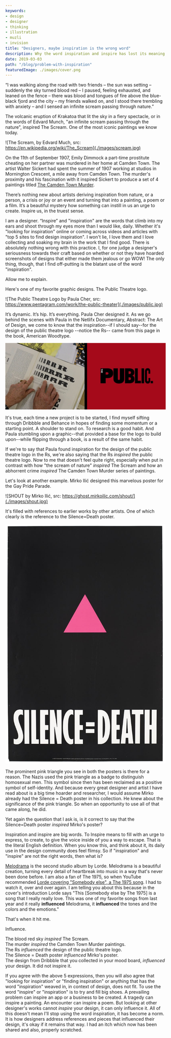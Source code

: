 ```yaml
---
keywords:
- design
- designer
- thinking
- illustration
- muzli
- invision
title: "Designers, maybe inspiration is the wrong word"
description: Why the word inspiration and inspire has lost its meaning in the design community.
date: 2019-03-03
path: "/blog/problem-with-inspiration"
featuredImage: ./images/cover.png
---
```



“I was walking along the road with two friends – the sun was setting – suddenly the sky turned blood red – I paused, feeling exhausted, and leaned on the fence – there was blood and tongues of fire above the blue-black fjord and the city – my friends walked on, and I stood there trembling with anxiety – and I sensed an infinite scream passing through nature.”

The volcanic eruption of Krakatoa that lit the sky in a fiery spectacle, or in the words of Edvard Munch, "an infinite scream passing through the nature", inspired The Scream. One of the most iconic paintings we know today.

![The Scream, by Edvard Much, src: https://en.wikipedia.org/wiki/The_Scream](./images/scream.jpg)

On the 11th of September 1907, Emily Dimmock a part-time prostitute cheating on her partner was murdered in her home at Camden Town. The artist Walter Sickert had spent the summer of 1907 working at studios in Mornington Crescent, a mile away from Camden Town. The murder's proximity and his fascination with it inspired Sickert to produce a set of 4 paintings titled [The Camden Town Murder](https://en.wikipedia.org/wiki/The_Camden_Town_Murder).

There’s nothing new about artists deriving inspiration from nature, or a person, a crisis or joy or an event and turning that into a painting, a poem or a film. It’s a beautiful mystery how something can instill in us an urge to create. Inspire us, in the truest sense.

I am a designer. “Inspire” and "inspiration" are the words that climb into my ears and shoot through my eyes more than I would like, daily. Whether it's "looking for inspiration" online or coming across videos and articles with "top 5 sites to find design inspiration". I won't lie, I love them and I love collecting and soaking my brain in the work that I find good. There is absolutely nothing wrong with this practice. I, for one judge a designer's seriousness towards their craft based on whether or not they have hoarded screenshots of designs that either made them jealous or go WOW! The only thing, though, that I find off-putting is the blatant use of the word "inspiration". 

Allow me to explain.

Here's one of my favorite graphic designs. The Public Theatre logo.

![The Public Theatre Logo by Paula Cher, src: https://www.pentagram.com/work/the-public-theater](./images/public.jpg)

It’s dynamic. It’s hip. It’s everything. Paula Cher designed it. As we go behind the scenes with Paula in the Netlifx Documentary, Abstract: The Art of Design, we come to know that the inspiration--if I should say--for the design of the public theatre logo --notice the Rs-- came from this page in the book, American Woodtype.

![Where the idea of varying letter weights came from.](./images/woodtype.jpg)

It's true, each time a new project is to be started, I find myself sifting through Dribbble and Behance in hopes of finding some momentum or a starting point. A shoulder to stand on. To research is a good habit. And Paula stumbling upon a graphic--that provided a base for the logo to build upon--while flipping through a book, is a result of the same habit. 

If we're to say that Paula found inspiration for the design of the public theatre logo in the Rs, we're also saying that the Rs *inspired* the public theatre logo. Now to me that doesn't feel quite right, especially when put in contrast with how "the scream of nature" *inspired* The Scream and how an abhorrent crime *inspired* The Camden Town Murder series of paintings.

Let's look at another example. Mirko Ilić designed this marvelous poster for the Gay Pride Parade.

![SHOUT by Mirko Ilić, src: https://ghost.mirkoilic.com/shout/](./images/shout.jpg)

It's filled with references to earlier works by other artists. One of which clearly is the reference to the Silence=Death poster. 

![Silence=Death by Avram Finkelstein and others](./images/silencedeath.jpg)

The prominent pink triangle you see in both the posters is there for a reason. The Nazis used the pink triangle as a badge to distinguish homosexual men. This symbol since then has been reclaimed as a positive symbol of self-identity. And because every great designer and artist I have read about is a big time hoarder and researcher, I would assume Mirko already had the Silence = Death poster in his collection. He knew about the significance of the pink triangle. So when an opportunity to use all of that came along, he did.

Yet again the question that I ask is, is it correct to say that the Silence=Death poster *inspired* Mirko's poster?

Inspiration and inspire are big words. To Inspire means to fill with an urge to express, to create, to give the voice inside of you a way to escape. That is the literal English definition. When you know this, and think about it, its daily use in the design community does feel flimsy. So if "inspiration" and "inspire" are not the right words, then what is?

[Melodrama](https://open.spotify.com/album/2B87zXm9bOWvAJdkJBTpzF?si=SFuUnCnlT0qb2A2dQOGDjQ) is the second studio album by Lorde.  Melodrama is a beautiful creation, turning every detail of heartbreak into music in a way that's never been done before. I am also a fan of The 1975, so when YouTube recommended [Lorde covering "Somebody else", a The 1975 song](https://www.youtube.com/watch?v=rIRCjztMI7k). I had to watch it, over and over again. I am telling you about this because in the cover's introduction Lorde says "This [Somebody else by The 1975] is a song that I really really love. This was one of my favorite songs from last year and it really **influenced** Melodrama, it **influenced** the tones and the colors and the emotions."

That's when it hit me.

Influence.

The blood red sky *inspired* The Scream.  
The murder *inspired* the Camden Town Murder paintings.  
The Rs *influenced* the design of the public theatre logo.  
The Silence = Death poster *influenced* Mirko's poster.  
The design from Dribbble that you collected in your mood board, *influenced* your design. It did not inspire it.

If you agree with the above 5 expressions, then you will also agree that "looking for inspiration" or "finding inspiration" or anything that has the word "inspiration" weaved in, in context of design, does not fit. To use the word "inspire" or "inspiration" is to try and fill big shoes. A prevailing problem can inspire an app or a business to be created. A tragedy can inspire a painting. An encounter can inspire a poem. But looking at other designer's works cannot *inspire* your design, it can only influence it. All of this doesn't mean I'll stop using the word inspiration, it has become a norm. It is how designers address references and pieces that influenced their design, it's okay if it remains that way. I had an itch which now has been shared and also, properly scratched.

